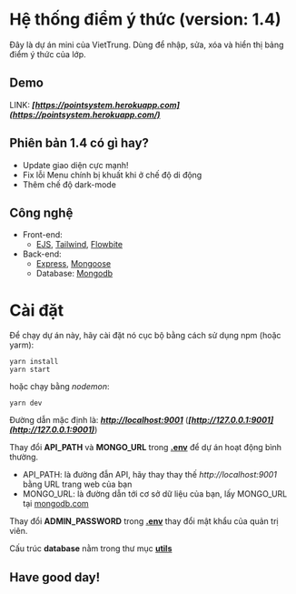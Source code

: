 # Hệ thống điểm ý thức (version: 1.4)

Đây là dự án mini của VietTrung. Dùng để nhập, sửa, xóa và hiển thị bảng điểm ý thức của lớp.

## Demo
LINK: ***[https://pointsystem.herokuapp.com](https://pointsystem.herokuapp.com/)***

## Phiên bản 1.4 có gì hay?

- Update giao diện cực mạnh! 
- Fix lỗi Menu chính bị khuất khi ở chế độ di động
- Thêm chế độ dark-mode 

## Công nghệ

- Front-end:
  - [EJS](https://github.com/mde/ejs), [Tailwind](https://github.com/tailwindlabs/tailwindcss), [Flowbite](https://github.com/themesberg/flowbite)
- Back-end:
  - [Express](https://github.com/expressjs/express), [Mongoose](https://github.com/Automattic/mongoose)
  - Database: [Mongodb](https://github.com/mongodb)
  

# Cài đặt

Để chạy dự án này, hãy cài đặt nó cục bộ bằng cách sử dụng npm (hoặc yarm):

```
yarn install
yarn start
```
hoặc chạy bằng *nodemon*:
```
yarn dev
```
Đường dẫn mặc định là: ***[http://localhost:9001](http://localhost:9001)*** (***[http://127.0.0.1:9001](http://127.0.0.1:9001)***)

Thay đổi **API_PATH** và **MONGO_URL** trong **[.env](https://github.com/vietrux/Point-System-Ver-1.4/blob/main/.env)** để dự án hoạt động bình thường.
- API_PATH: là đường đẫn API, hãy thay thay thế *http://<span></span>localhost:9001* bằng URL trang web của bạn
- MONGO_URL: là đường dẫn tới cơ sở dữ liệu của bạn, lấy MONGO_URL tại [mongodb.com](https://www.mongodb.com/)

Thay đổi **ADMIN_PASSWORD** trong **[.env](https://github.com/vietrux/Point-System-Ver-1.4/blob/main/.env)** thay đổi mật khẩu của quản trị viên.

Cấu trúc **database** nằm trong thư mục **[utils](https://github.com/vietrux/Point-System-Ver-1.4/tree/main/utils)**

## Have good day!
